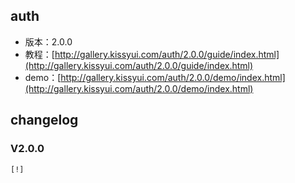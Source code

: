 ## auth

* 版本：2.0.0
* 教程：[http://gallery.kissyui.com/auth/2.0.0/guide/index.html](http://gallery.kissyui.com/auth/2.0.0/guide/index.html)
* demo：[http://gallery.kissyui.com/auth/2.0.0/demo/index.html](http://gallery.kissyui.com/auth/2.0.0/demo/index.html)

## changelog

### V2.0.0

    [!]


